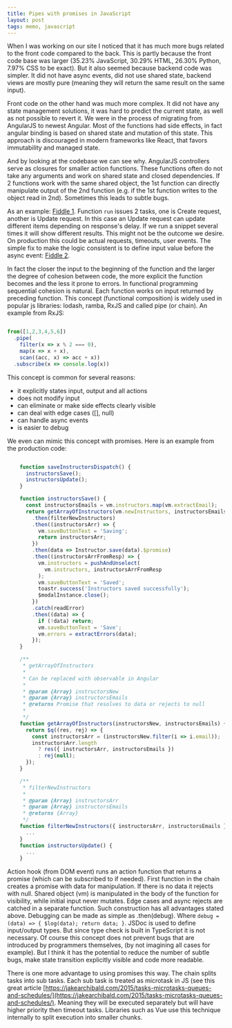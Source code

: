 ```yaml
---
title: Pipes with promises in JavaScript
layout: post
tags: memo, javascript 
---
```


When I was working on our site I noticed that it has much more bugs related to
the front code compared to the back. This is partly because the front code base was larger (35.23%
JavaScript, 30.29%  HTML, 26.30% Python, 7.97% CSS to be exact). But it also
seemed because backend code was simpler. It did not have async events, did not
use shared state, backend views are mostly pure (meaning they will return the
same result on the same input).

Front code on the other hand was much more complex. It did not have any state
management solutions, it was hard to predict the current state, as well as not
possible to revert it. We were in the process of migrating from AngularJS to
newest Angular. Most of the functions had side effects, in fact angular binding
is based on shared state and mutation of this state. This approach is
discouraged in modern frameworks like React, that favors immutability and
managed state. 

And by looking at the codebase we can see why. AngularJS controllers serve as
closures for smaller action functions. These functions often do not take any
arguments and work on shared state and closed dependencies. If 2 functions work
with the same shared object, the 1st function can directly manipulate output of
the 2nd function (e.g. if the 1st function writes to the object read in 2nd).
Sometimes this leads to subtle bugs.

As an example: [Fiddle 1](https://jsfiddle.net/b1azer/b7j6wg9r/74/). Function
`run` issues 2 tasks, one is Create request, another is Update request. In this
case an Update request can update different items depending on response's
delay. If we run a snippet several times it will show different results. This
might not be the outcome we desire. On production this could be actual
requests, timeouts, user events. The simple fix to make the logic consistent is
to define input value before the async event: [Fiddle
2](https://jsfiddle.net/b1azer/b7j6wg9r/72).

In fact the closer the input to the beginning of the function and the larger
the degree of cohesion between code, the more explicit the function becomes and
the less it prone to errors. In functional programming sequential cohesion is
natural. Each function works on input returned by preceding function. This
concept (functional composition) is widely used in popular js libraries:
lodash, ramba, RxJS and called pipe (or chain). An example from RxJS:

```js

from([1,2,3,4,5,6])
  .pipe(
    filter(x => x % 2 === 0),
    map(x => x + x),
    scan((acc, x) => acc + x))
  .subscribe(x => console.log(x))
```

This concept is common for several reasons:

 - it explicitly states input, output and all actions
 - does not modify input
 - can eliminate or make side effects clearly visible
 - can deal with edge cases ([], null)
 - can handle async events
 - is easier to debug

We even can mimic this concept with promises. Here is an example from
the production code:

```js

    function saveInstructorsDispatch() {
      instructorsSave();
      instructorsUpdate();
    }

    function instructorsSave() {
      const instructorsEmails = vm.instructors.map(vm.extractEmail);
      return getArrayOfInstructors(vm.newInstructors, instructorsEmails)
        .then(filterNewInstructors)
        .then((instructorsArr) => {
          vm.saveButtonText = 'Saving';
          return instructorsArr;
        })
        .then(data => Instructor.save(data).$promise)
        .then((instructorsArrFromResp) => {
          vm.instructors = pushAndUnselect(
            vm.instructors, instructorsArrFromResp
          );
          vm.saveButtonText = 'Saved';
          toastr.success('Instructors saved successfully');
          $modalInstance.close();
        })
        .catch(readError)
        .then((data) => {
          if (!data) return;
          vm.saveButtonText = 'Save';
          vm.errors = extractErrors(data);
        });
    }

    /**
     * getArrayOfInstructors
     *
     * Can be replaced with observable in Angular
     *
     * @param {Array} instructorsNew
     * @param {Array} instructorsEmails
     * @returns Promise that resolves to data or rejects to null
     *
     */
    function getArrayOfInstructors(instructorsNew, instructorsEmails) {
      return $q((res, rej) => {
        const instructorsArr = (instructorsNew.filter(i => i.email));
        instructorsArr.length
          ? res({ instructorsArr, instructorsEmails })
          : rej(null);
      });
    }

    /**
     * filterNewInstructors
     *
     * @param {Array} instructorsArr
     * @param {Array} instructorsEmails
     * @returns {Array}
     */
    function filterNewInstructors({ instructorsArr, instructorsEmails }) {
      ...
    }
    function instructorsUpdate() {
      ...
    }

```

Action hook (from DOM event) runs an action function that returns a promise
(which can be subscribed to if needed). First function in the chain creates a
promise with data for manipulation. If there is no data it rejects with null.
Shared object (vm) is manipulated in the body of the function for visibility,
while initial input never mutates. Edge cases and async rejects are catched in
a separate function. Such construction has all advantages stated above.
Debugging can be made as simple as .then(debug). Where `debug = (data) => {
$log(data); return data; }`. JSDoc is used to define input/output types. But
since type check is built in TypeScript it is not necessary.  Of course this
concept does not prevent bugs that are introduced by programmers themselves,
(by not imagining all cases for example). But I think it has the potential to
reduce the number of subtle bugs, make state transition explicitly visible and
code more readable. 

There is one more advantage to using promises this way. The chain splits tasks into sub tasks.
Each sub task is treated as microtask in JS (see this great article 
[https://jakearchibald.com/2015/tasks-microtasks-queues-and-schedules/](https://jakearchibald.com/2015/tasks-microtasks-queues-and-schedules/). Meaning they will be executed separately but will have higher priority then timeout
tasks. Libraries such as Vue use this technique internally to split execution
into smaller chunks.
